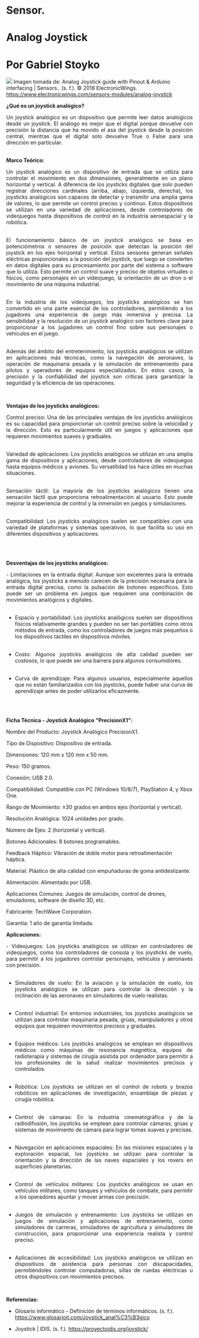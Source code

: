 # Sensor.
# Analog Joystick
# Por Gabriel Stoyko
![](https://www.electronicwings.com/storage/PlatformSection/TopicContent/123/icon/Analog%20Joystick(0).jpg)
Imagen tomada de: Analog Joystick guide with Pinout & Arduino interfacing | Sensors.. (s. f.). © 2018 ElectronicWings. https://www.electronicwings.com/sensors-modules/analog-joystick

**¿Qué es un joystick analógico?**

<div align="justify">
Un joystick analógico es un dispositivo que permite leer datos analógicos desde un joystick. El análogo es mejor que el digital porque devuelve con precisión la distancia que ha movido el asa del joystick desde la posición central, mientras que el digital solo devuelve True o False para una dirección en particular.
</div><br>

**Marco Teórico:**
 
<div align="justify">
Un joystick analógico es un dispositivo de entrada que se utiliza para controlar el movimiento en dos dimensiones, generalmente en un plano horizontal y vertical. A diferencia de los joysticks digitales que solo pueden registrar direcciones cardinales (arriba, abajo, izquierda, derecha), los joysticks analógicos son capaces de detectar y transmitir una amplia gama de valores, lo que permite un control preciso y continuo. Estos dispositivos se utilizan en una variedad de aplicaciones, desde controladores de videojuegos hasta dispositivos de control en la industria aeroespacial y la robótica.<br><br>

El funcionamiento básico de un joystick analógico se basa en potenciómetros o sensores de posición que detectan la posición del joystick en los ejes horizontal y vertical. Estos sensores generan señales eléctricas proporcionales a la posición del joystick, que luego se convierten en datos digitales para su procesamiento por parte del sistema o software que lo utiliza. Esto permite un control suave y preciso de objetos virtuales o físicos, como personajes en un videojuego, la orientación de un dron o el movimiento de una máquina industrial.<br><br>

En la industria de los videojuegos, los joysticks analógicos se han convertido en una parte esencial de los controladores, permitiendo a los jugadores una experiencia de juego más inmersiva y precisa. La sensibilidad y la resolución de un joystick analógico son factores clave para proporcionar a los jugadores un control fino sobre sus personajes o vehículos en el juego.<br><br>

Además del ámbito del entretenimiento, los joysticks analógicos se utilizan en aplicaciones más técnicas, como la navegación de aeronaves, la operación de maquinaria pesada y la simulación de entrenamiento para pilotos y operadores de equipos especializados. En estos casos, la precisión y la confiabilidad del joystick son críticas para garantizar la seguridad y la eficiencia de las operaciones.

</div><br>

**Ventajas de los joysticks analógicos:**
<div align="justify">
Control preciso: Una de las principales ventajas de los joysticks analógicos es su capacidad para proporcionar un control preciso sobre la velocidad y la dirección. Esto es particularmente útil en juegos y aplicaciones que requieren movimientos suaves y graduales.<br><br>

Variedad de aplicaciones: Los joysticks analógicos se utilizan en una amplia gama de dispositivos y aplicaciones, desde controladores de videojuegos hasta equipos médicos y aviones. Su versatilidad los hace útiles en muchas situaciones.<br><br>

Sensación táctil: La mayoría de los joysticks analógicos tienen una sensación táctil que proporciona retroalimentación al usuario. Esto puede mejorar la experiencia de control y la inmersión en juegos y simulaciones.<br><br>

Compatibilidad: Los joysticks analógicos suelen ser compatibles con una variedad de plataformas y sistemas operativos, lo que facilita su uso en diferentes dispositivos y aplicaciones.<br><br>
</div><br>

**Desventajas de los joysticks analógicos:**
<div align="justify">
- Limitaciones en la entrada digital: Aunque son excelentes para la entrada analógica, los joysticks a menudo carecen de la precisión necesaria para la entrada digital precisa, como la pulsación de botones específicos. Esto puede ser un problema en juegos que requieren una combinación de movimientos analógicos y digitales.<br><br>

- Espacio y portabilidad: Los joysticks analógicos suelen ser dispositivos físicos relativamente grandes y pueden no ser tan portátiles como otros métodos de entrada, como los controladores de juegos más pequeños o los dispositivos táctiles en dispositivos móviles.<br><br>

- Costo: Algunos joysticks analógicos de alta calidad pueden ser costosos, lo que puede ser una barrera para algunos consumidores.<br><br>

- Curva de aprendizaje: Para algunos usuarios, especialmente aquellos que no están familiarizados con los joysticks, puede haber una curva de aprendizaje antes de poder utilizarlos eficazmente.<br><br>
</div><br>


**Ficha Técnica - Joystick Analógico "PrecisionX1":**

Nombre del Producto: Joystick Analógico PrecisionX1.

Tipo de Dispositivo: Dispositivo de entrada.

Dimensiones: 120 mm x 120 mm x 50 mm.

Peso: 150 gramos.

Conexión: USB 2.0.

Compatibilidad: Compatible con PC (Windows 10/8/7), PlayStation 4, y Xbox One.

Rango de Movimiento: ±30 grados en ambos ejes (horizontal y vertical).

Resolución Analógica: 1024 unidades por grado.

Número de Ejes: 2 (horizontal y vertical).

Botones Adicionales: 8 botones programables.

Feedback Háptico: Vibración de doble motor para retroalimentación háptica.

Material: Plástico de alta calidad con empuñaduras de goma antideslizante.

Alimentación: Alimentado por USB.

Aplicaciones Comunes: Juegos de simulación, control de drones, emuladores, software de diseño 3D, etc.

Fabricante: TechWave Corporation.

Garantía: 1 año de garantía limitada.

**Aplicaciones:**
<div align="justify">
- Videojuegos: Los joysticks analógicos se utilizan en controladores de videojuegos, como los controladores de consola y los joysticks de vuelo, para permitir a los jugadores controlar personajes, vehículos y aeronaves con precisión.<br><br>

- Simuladores de vuelo: En la aviación y la simulación de vuelo, los joysticks analógicos se utilizan para controlar la dirección y la inclinación de las aeronaves en simuladores de vuelo realistas.<br><br>

- Control industrial: En entornos industriales, los joysticks analógicos se utilizan para controlar maquinaria pesada, grúas, manipuladores y otros equipos que requieren movimientos precisos y graduales.<br><br>

- Equipos médicos: Los joysticks analógicos se emplean en dispositivos médicos como máquinas de resonancia magnética, equipos de radioterapia y sistemas de cirugía asistida por ordenador para permitir a los profesionales de la salud realizar movimientos precisos y controlados.<br><br>

- Robótica: Los joysticks se utilizan en el control de robots y brazos robóticos en aplicaciones de investigación, ensamblaje de piezas y cirugía robótica.<br><br>

- Control de cámaras: En la industria cinematográfica y de la radiodifusión, los joysticks se emplean para controlar cámaras, grúas y sistemas de movimiento de cámara para lograr tomas suaves y precisas.<br><br>

- Navegación en aplicaciones espaciales: En las misiones espaciales y la exploración espacial, los joysticks se utilizan para controlar la orientación y la dirección de las naves espaciales y los rovers en superficies planetarias.<br><br>

- Control de vehículos militares: Los joysticks analógicos se usan en vehículos militares, como tanques y vehículos de combate, para permitir a los operadores apuntar y mover armas con precisión.<br><br>

- Juegos de simulación y entrenamiento: Los joysticks se utilizan en juegos de simulación y aplicaciones de entrenamiento, como simuladores de carreras, simuladores de agricultura y simuladores de construcción, para proporcionar una experiencia realista y control preciso.<br><br>

- Aplicaciones de accesibilidad: Los joysticks analógicos se utilizan en dispositivos de asistencia para personas con discapacidades, permitiéndoles controlar computadoras, sillas de ruedas eléctricas u otros dispositivos con movimientos precisos.<br>

</div><br>

**Referencias:**

- Glosario informático - Definición de términos informáticos. (s. f.). https://www.glosarioit.com/Joystick_anal%C3%B3gico

- Joystick | IDIS. (s. f.). https://proyectoidis.org/joystick/
